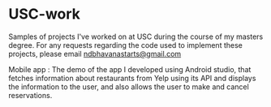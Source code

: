 # USC-work
Samples of projects I've worked on at USC during the course of my masters degree. For any requests regarding the code used to implement these projects, please email ndbhavanastarts@gmail.com

 Mobile app : The demo of the app I developed using Android studio, that fetches information about restaurants from Yelp using its API and displays the information to the user, and also allows the user to make and cancel reservations.
